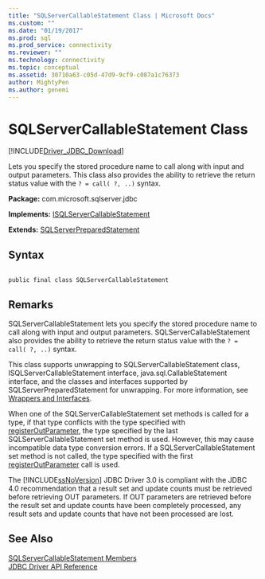 ```yaml
---
title: "SQLServerCallableStatement Class | Microsoft Docs"
ms.custom: ""
ms.date: "01/19/2017"
ms.prod: sql
ms.prod_service: connectivity
ms.reviewer: ""
ms.technology: connectivity
ms.topic: conceptual
ms.assetid: 30710a63-c05d-47d9-9cf9-c087a1c76373
author: MightyPen
ms.author: genemi
---
```

# SQLServerCallableStatement Class
[!INCLUDE[Driver_JDBC_Download](../../../includes/driver_jdbc_download.md)]

  Lets you specify the stored procedure name to call along with input and output parameters. This class also provides the ability to retrieve the return status value with the `? = call( ?, ..)` syntax.  
  
 **Package:** com.microsoft.sqlserver.jdbc  
  
 **Implements:** [ISQLServerCallableStatement](../../../connect/jdbc/reference/sqlservercallablestatement-class.md)  
  
 **Extends:** [SQLServerPreparedStatement](../../../connect/jdbc/reference/sqlserverpreparedstatement-class.md)  
  
## Syntax  
  
```  
  
public final class SQLServerCallableStatement  
```  
  
## Remarks  
 SQLServerCallableStatement lets you specify the stored procedure name to call along with input and output parameters. SQLServerCallableStatement also provides the ability to retrieve the return status value with the `? = call( ?, ..)` syntax.  
  
 This class supports unwrapping to SQLServerCallableStatement class, ISQLServerCallableStatement interface, java.sql.CallableStatement interface, and the classes and interfaces supported by SQLServerPreparedStatement for unwrapping. For more information, see [Wrappers and Interfaces](../../../connect/jdbc/wrappers-and-interfaces.md).  
  
 When one of the SQLServerCallableStatement set methods is called for a type, if that type conflicts with the type specified with [registerOutParameter](../../../connect/jdbc/reference/registeroutparameter-method-sqlservercallablestatement.md), the type specified by the last SQLServerCallableStatement set method is used. However, this may cause incompatible data type conversion errors. If a SQLServerCallableStatement set method is not called, the type specified with the first [registerOutParameter](../../../connect/jdbc/reference/registeroutparameter-method-sqlservercallablestatement.md) call is used.  
  
 The [!INCLUDE[ssNoVersion](../../../includes/ssnoversion-md.md)] JDBC Driver 3.0 is compliant with the JDBC 4.0 recommendation that a result set and update counts must be retrieved before retrieving OUT parameters. If OUT parameters are retrieved before the result set and update counts have been completely processed, any result sets and update counts that have not been processed are lost.  
  
## See Also  
 [SQLServerCallableStatement Members](../../../connect/jdbc/reference/sqlservercallablestatement-members.md)   
 [JDBC Driver API Reference](../../../connect/jdbc/reference/jdbc-driver-api-reference.md)  
  
  
